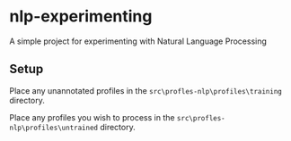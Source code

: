 # nlp-experimenting

A simple project for experimenting with Natural Language Processing

## Setup

Place any unannotated profiles in the `src\profles-nlp\profiles\training` directory.

Place any profiles you wish to process in the `src\profles-nlp\profiles\untrained` directory.